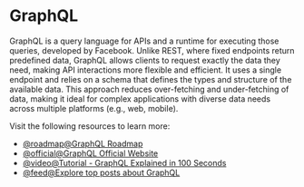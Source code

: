 # GraphQL

GraphQL is a query language for APIs and a runtime for executing those queries, developed by Facebook. Unlike REST, where fixed endpoints return predefined data, GraphQL allows clients to request exactly the data they need, making API interactions more flexible and efficient. It uses a single endpoint and relies on a schema that defines the types and structure of the available data. This approach reduces over-fetching and under-fetching of data, making it ideal for complex applications with diverse data needs across multiple platforms (e.g., web, mobile).

Visit the following resources to learn more:

- [@roadmap@GraphQL Roadmap](/graphql)
- [@official@GraphQL Official Website](https://graphql.org/)
- [@video@Tutorial - GraphQL Explained in 100 Seconds](https://www.youtube.com/watch?v=eIQh02xuVw4)
- [@feed@Explore top posts about GraphQL](https://app.daily.dev/tags/graphql?ref=roadmapsh)
